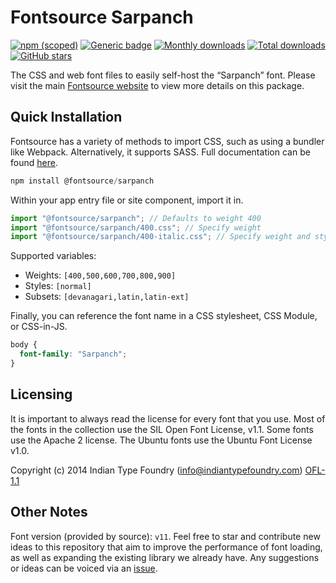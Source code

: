 # Fontsource Sarpanch

[![npm (scoped)](https://img.shields.io/npm/v/@fontsource/sarpanch?color=brightgreen)](https://www.npmjs.com/package/@fontsource/sarpanch) [![Generic badge](https://img.shields.io/badge/fontsource-passing-brightgreen)](https://github.com/fontsource/fontsource) [![Monthly downloads](https://badgen.net/npm/dm/@fontsource/sarpanch)](https://github.com/fontsource/fontsource) [![Total downloads](https://badgen.net/npm/dt/@fontsource/sarpanch)](https://github.com/fontsource/fontsource) [![GitHub stars](https://img.shields.io/github/stars/fontsource/fontsource.svg?style=social&label=Star)](https://github.com/fontsource/fontsource/stargazers)

The CSS and web font files to easily self-host the “Sarpanch” font. Please visit the main [Fontsource website](https://fontsource.org/fonts/sarpanch) to view more details on this package.

## Quick Installation

Fontsource has a variety of methods to import CSS, such as using a bundler like Webpack. Alternatively, it supports SASS. Full documentation can be found [here](https://fontsource.org/docs/getting-started/introduction).

```javascript
npm install @fontsource/sarpanch
```

Within your app entry file or site component, import it in.

```javascript
import "@fontsource/sarpanch"; // Defaults to weight 400
import "@fontsource/sarpanch/400.css"; // Specify weight
import "@fontsource/sarpanch/400-italic.css"; // Specify weight and style

```

Supported variables:
- Weights: `[400,500,600,700,800,900]`
- Styles: `[normal]`
- Subsets: `[devanagari,latin,latin-ext]`

Finally, you can reference the font name in a CSS stylesheet, CSS Module, or CSS-in-JS.

```css
body {
  font-family: "Sarpanch";
}
```

## Licensing
It is important to always read the license for every font that you use.
Most of the fonts in the collection use the SIL Open Font License, v1.1. Some fonts use the Apache 2 license. The Ubuntu fonts use the Ubuntu Font License v1.0.

Copyright (c) 2014 Indian Type Foundry (info@indiantypefoundry.com)
[OFL-1.1](http://scripts.sil.org/OFL)

## Other Notes
Font version (provided by source): `v11`.
Feel free to star and contribute new ideas to this repository that aim to improve the performance of font loading, as well as expanding the existing library we already have. Any suggestions or ideas can be voiced via an [issue](https://github.com/fontsource/fontsource/issues).